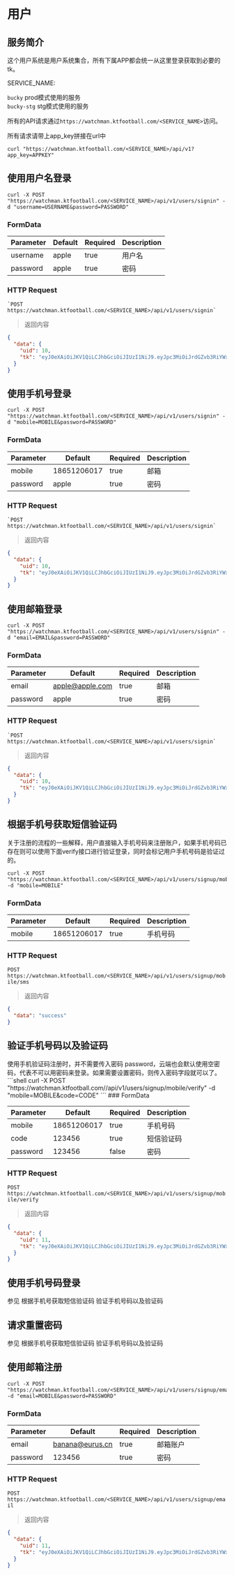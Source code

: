 # 用户

## 服务简介

这个用户系统是用户系统集合，所有下属APP都会统一从这里登录获取到必要的tk。   

SERVICE_NAME:  

`bucky` prod模式使用的服务  
`bucky-stg` stg模式使用的服务  

所有的API请求通过`https://watchman.ktfootball.com/<SERVICE_NAME>`访问。

<aside class="success">
所有请求请带上app_key拼接在url中
</aside>

```shell
curl "https://watchman.ktfootball.com/<SERVICE_NAME>/api/v1?app_key=APPKEY"
```

## 使用用户名登录

```shell
curl -X POST "https://watchman.ktfootball.com/<SERVICE_NAME>/api/v1/users/signin" -d "username=USERNAME&password=PASSWORD"
```

### FormData

Parameter | Default | Required | Description
--------- | ------- | ---------| -----------
username|apple|true|用户名
password|apple|true|密码

### HTTP Request

	`POST https://watchman.ktfootball.com/<SERVICE_NAME>/api/v1/users/signin`

> 返回内容

```json
{
  "data": {
    "uid": 10,
    "tk": "eyJ0eXAiOiJKV1QiLCJhbGciOiJIUzI1NiJ9.eyJpc3MiOiJrdGZvb3RiYWxsIiwic3ViIjoxMCwiZXhwIjoxNDk1Nzk2NDIwLCJhdWQiOjEwfQ.aAr2SB0qLgxvNYz506VESiZYAwMhrBiYEHJQ6llwrAo"
  }
}
```

## 使用手机号登录

```shell
curl -X POST "https://watchman.ktfootball.com/<SERVICE_NAME>/api/v1/users/signin" -d "mobile=MOBILE&password=PASSWORD"
```

### FormData

Parameter | Default | Required | Description
--------- | ------- | ---------| -----------
mobile|18651206017|true|邮箱
password|apple|true|密码

### HTTP Request

	`POST https://watchman.ktfootball.com/<SERVICE_NAME>/api/v1/users/signin`

> 返回内容

```json
{
  "data": {
    "uid": 10,
    "tk": "eyJ0eXAiOiJKV1QiLCJhbGciOiJIUzI1NiJ9.eyJpc3MiOiJrdGZvb3RiYWxsIiwic3ViIjoxMCwiZXhwIjoxNDk1Nzk2NDIwLCJhdWQiOjEwfQ.aAr2SB0qLgxvNYz506VESiZYAwMhrBiYEHJQ6llwrAo"
  }
}
```

## 使用邮箱登录

```shell
curl -X POST "https://watchman.ktfootball.com/<SERVICE_NAME>/api/v1/users/signin" -d "email=EMAIL&password=PASSWORD"
```
### FormData

Parameter | Default | Required | Description
--------- | ------- | ---------| -----------
email|apple@apple.com|true|邮箱
password|apple|true|密码

### HTTP Request

	`POST https://watchman.ktfootball.com/<SERVICE_NAME>/api/v1/users/signin`

> 返回内容

```json
{
  "data": {
    "uid": 10,
    "tk": "eyJ0eXAiOiJKV1QiLCJhbGciOiJIUzI1NiJ9.eyJpc3MiOiJrdGZvb3RiYWxsIiwic3ViIjoxMCwiZXhwIjoxNDk1Nzk2NDIwLCJhdWQiOjEwfQ.aAr2SB0qLgxvNYz506VESiZYAwMhrBiYEHJQ6llwrAo"
  }
}
```

## 根据手机号获取短信验证码

<aside class="info">
关于注册的流程的一些解释，用户直接输入手机号码来注册账户，如果手机号码已存在则可以使用下面verify接口进行验证登录，同时会标记用户手机号码是验证过的。
</aside>

```shell
curl -X POST "https://watchman.ktfootball.com/<SERVICE_NAME>/api/v1/users/signup/mobile/sms" -d "mobile=MOBILE"
```
### FormData

Parameter | Default | Required | Description
--------- | ------- | ---------| -----------
mobile|18651206017|true|手机号码

### HTTP Request

  `POST https://watchman.ktfootball.com/<SERVICE_NAME>/api/v1/users/signup/mobile/sms`

> 返回内容

```json
{
  "data": "success"
}
```

## 验证手机号码以及验证码

<aside class="info">
  使用手机验证码注册时，并不需要传入密码 password，云端也会默认使用空密码，代表不可以用密码来登录。如果需要设置密码，则传入密码字段就可以了。
</aside>
```shell
curl -X POST "https://watchman.ktfootball.com/<SERVICE_NAME>/api/v1/users/signup/mobile/verify" -d "mobile=MOBILE&code=CODE"
```
### FormData

Parameter | Default | Required | Description
--------- | ------- | ---------| -----------
mobile|18651206017|true|手机号码
code|123456|true|短信验证码
password|123456|false|密码

### HTTP Request

  `POST https://watchman.ktfootball.com/<SERVICE_NAME>/api/v1/users/signup/mobile/verify`

> 返回内容

```json
{
  "data": {
    "uid": 11,
    "tk": "eyJ0eXAiOiJKV1QiLCJhbGciOiJIUzI1NiJ9.eyJpc3MiOiJrdGZvb3RiYWxsIiwic3ViIjoxMSwiZXhwIjoxNDk1ODU2ODg5LCJhdWQiOjExfQ.xL_T7z7l8-pNsVkIT6qyD7z_CzH7nzYjK9z0GcHMKiM"
  }
}
```

## 使用手机号码登录

<aside class="info">
  参见 根据手机号获取短信验证码 验证手机号码以及验证码
</aside>

## 请求重置密码

<aside class="info">
  参见 根据手机号获取短信验证码 验证手机号码以及验证码
</aside>

## 使用邮箱注册

```shell
curl -X POST "https://watchman.ktfootball.com/<SERVICE_NAME>/api/v1/users/signup/email" -d "email=MOBILE&password=PASSWORD"
```
### FormData

Parameter | Default | Required | Description
--------- | ------- | ---------| -----------
email|banana@eurus.cn|true|邮箱账户
password|123456|true|密码

### HTTP Request

  `POST https://watchman.ktfootball.com/<SERVICE_NAME>/api/v1/users/signup/email`

> 返回内容

```json
{
  "data": {
    "uid": 11,
    "tk": "eyJ0eXAiOiJKV1QiLCJhbGciOiJIUzI1NiJ9.eyJpc3MiOiJrdGZvb3RiYWxsIiwic3ViIjoxMSwiZXhwIjoxNDk1ODU2ODg5LCJhdWQiOjExfQ.xL_T7z7l8-pNsVkIT6qyD7z_CzH7nzYjK9z0GcHMKiM"
  }
}
```
